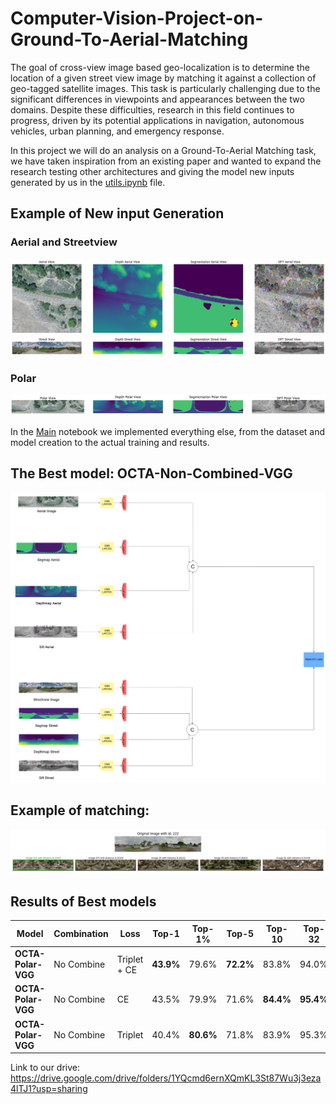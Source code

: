 # Computer-Vision-Project-on-Ground-To-Aerial-Matching

The goal of cross-view image based geo-localization is to determine the location of a given street view image by matching it against a collection of geo-tagged satellite images. This task is particularly challenging due to the significant differences in viewpoints and appearances between the two domains. Despite these difficulties, research in this field continues to progress, driven by its potential applications in navigation, autonomous vehicles, urban planning, and emergency response.

In this project we will do an analysis on a Ground-To-Aerial Matching task, we have taken inspiration from an existing paper and wanted to expand the research testing other architectures and giving the model new inputs generated by us in the [utils.ipynb](Utils.ipynb) file.

## Example of New input Generation

### Aerial and Streetview

![Aerial](Images/Aerial_new.png)
![Street](Images/Street_new.png)

### Polar

![Poalr](Images/Polar_Colored.png)

In the [Main](CV_prokect_on_Cross_image_matching.ipynb) notebook we implemented everything else, from the dataset and model creation to the actual training and results.

## The Best model: OCTA-Non-Combined-VGG

![Diagramma del Progetto](Images/octa_no_combined_polar.png)


## Example of matching:

![Search](Images/search.png)


## Results of Best models


| Model               | Combination  | Loss         | Top-1        | Top-1%     | Top-5    | Top-10    | Top-32    |
|---------------------|--------------|--------------|--------------|------------|----------|-----------|-----------|
| **OCTA-Polar-VGG**  | No Combine   | Triplet + CE | **43.9%**    | 79.6%      | **72.2%**| 83.8%     | 94.0%     |
| **OCTA-Polar-VGG**  | No Combine   | CE           | 43.5%        | 79.9%      | 71.6%    | **84.4%** | **95.4%** |
| **OCTA-Polar-VGG**  | No Combine   | Triplet      | 40.4%        | **80.6%**  | 71.8%    | 83.9%     | 95.3%     |



Link to our drive: https://drive.google.com/drive/folders/1YQcmd6ernXQmKL3St87Wu3j3eza4lTJ1?usp=sharing



